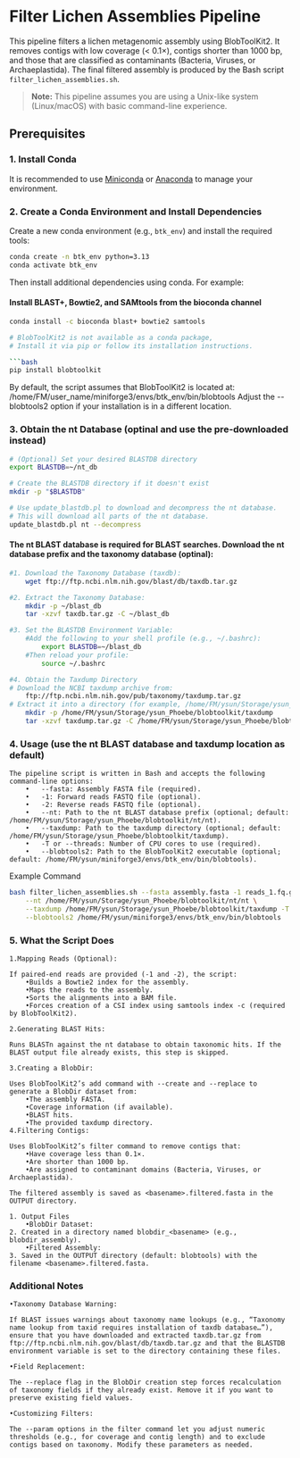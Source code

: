 # Filter Lichen Assemblies Pipeline

This pipeline filters a lichen metagenomic assembly using BlobToolKit2. It removes contigs with low coverage (< 0.1×), contigs shorter than 1000 bp, and those that are classified as contaminants (Bacteria, Viruses, or Archaeplastida). The final filtered assembly is produced by the Bash script `filter_lichen_assemblies.sh`.

> **Note:** This pipeline assumes you are using a Unix-like system (Linux/macOS) with basic command-line experience.

## Prerequisites

### 1. Install Conda

It is recommended to use [Miniconda](https://docs.conda.io/en/latest/miniconda.html) or [Anaconda](https://www.anaconda.com/products/distribution) to manage your environment.

### 2. Create a Conda Environment and Install Dependencies

Create a new conda environment (e.g., `btk_env`) and install the required tools:

```bash
conda create -n btk_env python=3.13
conda activate btk_env
```


Then install additional dependencies using conda. For example:

#### Install BLAST+, Bowtie2, and SAMtools from the bioconda channel

```bash
conda install -c bioconda blast+ bowtie2 samtools

# BlobToolKit2 is not available as a conda package,
# Install it via pip or follow its installation instructions.

```bash
pip install blobtoolkit
```

By default, the script assumes that BlobToolKit2 is located at:
/home/FM/user_name/miniforge3/envs/btk_env/bin/blobtools
Adjust the --blobtools2 option if your installation is in a different location.

### 3. Obtain the nt Database (optinal and use the pre-downloaded instead)

```bash
# (Optional) Set your desired BLASTDB directory
export BLASTDB=~/nt_db

# Create the BLASTDB directory if it doesn't exist
mkdir -p "$BLASTDB"

# Use update_blastdb.pl to download and decompress the nt database.
# This will download all parts of the nt database.
update_blastdb.pl nt --decompress
```

#### The nt BLAST database is required for BLAST searches. Download the nt database prefix and the taxonomy database (optinal):

```bash
#1.	Download the Taxonomy Database (taxdb):
    wget ftp://ftp.ncbi.nlm.nih.gov/blast/db/taxdb.tar.gz

#2.	Extract the Taxonomy Database:
    mkdir -p ~/blast_db
	tar -xzvf taxdb.tar.gz -C ~/blast_db

#3.	Set the BLASTDB Environment Variable:
	#Add the following to your shell profile (e.g., ~/.bashrc):
		export BLASTDB=~/blast_db
	#Then reload your profile:
		source ~/.bashrc

#4. Obtain the Taxdump Directory
# Download the NCBI taxdump archive from:
	ftp://ftp.ncbi.nlm.nih.gov/pub/taxonomy/taxdump.tar.gz
# Extract it into a directory (for example, /home/FM/ysun/Storage/ysun_Phoebe/blobtoolkit/taxdump):
	mkdir -p /home/FM/ysun/Storage/ysun_Phoebe/blobtoolkit/taxdump
	tar -xzvf taxdump.tar.gz -C /home/FM/ysun/Storage/ysun_Phoebe/blobtoolkit/taxdump
```

### 4. Usage (use the nt BLAST database and taxdump location as default)

```
The pipeline script is written in Bash and accepts the following command-line options:
	•	--fasta: Assembly FASTA file (required).
	•	-1: Forward reads FASTQ file (optional).
	•	-2: Reverse reads FASTQ file (optional).
	•	--nt: Path to the nt BLAST database prefix (optional; default: /home/FM/ysun/Storage/ysun_Phoebe/blobtoolkit/nt/nt).
	•	--taxdump: Path to the taxdump directory (optional; default: /home/FM/ysun/Storage/ysun_Phoebe/blobtoolkit/taxdump).
	•	-T or --threads: Number of CPU cores to use (required).
	•	--blobtools2: Path to the BlobToolKit2 executable (optional; default: /home/FM/ysun/miniforge3/envs/btk_env/bin/blobtools).
```

Example Command

```bash
bash filter_lichen_assemblies.sh --fasta assembly.fasta -1 reads_1.fq.gz -2 reads_2.fq.gz \
    --nt /home/FM/ysun/Storage/ysun_Phoebe/blobtoolkit/nt/nt \
    --taxdump /home/FM/ysun/Storage/ysun_Phoebe/blobtoolkit/taxdump -T 20 \
    --blobtools2 /home/FM/ysun/miniforge3/envs/btk_env/bin/blobtools
```

### 5. What the Script Does

```
1.Mapping Reads (Optional):

If paired-end reads are provided (-1 and -2), the script:
	•Builds a Bowtie2 index for the assembly.
	•Maps the reads to the assembly.
	•Sorts the alignments into a BAM file.
	•Forces creation of a CSI index using samtools index -c (required by BlobToolKit2).

2.Generating BLAST Hits:

Runs BLASTn against the nt database to obtain taxonomic hits. If the BLAST output file already exists, this step is skipped.

3.Creating a BlobDir:

Uses BlobToolKit2’s add command with --create and --replace to generate a BlobDir dataset from:
	•The assembly FASTA.
	•Coverage information (if available).
	•BLAST hits.
	•The provided taxdump directory.
4.Filtering Contigs:

Uses BlobToolKit2’s filter command to remove contigs that:
	•Have coverage less than 0.1×.
	•Are shorter than 1000 bp.
	•Are assigned to contaminant domains (Bacteria, Viruses, or Archaeplastida).
```

```
The filtered assembly is saved as <basename>.filtered.fasta in the OUTPUT directory.

1. Output Files
	•BlobDir Dataset:
2. Created in a directory named blobdir_<basename> (e.g., blobdir_assembly).
	•Filtered Assembly:
3. Saved in the OUTPUT directory (default: blobtools) with the filename <basename>.filtered.fasta.
```

### Additional Notes
```
•Taxonomy Database Warning:

If BLAST issues warnings about taxonomy name lookups (e.g., “Taxonomy name lookup from taxid requires installation of taxdb database…”), ensure that you have downloaded and extracted taxdb.tar.gz from ftp://ftp.ncbi.nlm.nih.gov/blast/db/taxdb.tar.gz and that the BLASTDB environment variable is set to the directory containing these files.

•Field Replacement:

The --replace flag in the BlobDir creation step forces recalculation of taxonomy fields if they already exist. Remove it if you want to preserve existing field values.

•Customizing Filters:

The --param options in the filter command let you adjust numeric thresholds (e.g., for coverage and contig length) and to exclude contigs based on taxonomy. Modify these parameters as needed.
```
